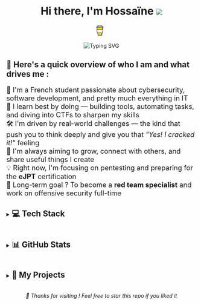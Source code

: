 <div align="center">
  <h1>Hi there, I'm Hossaïne <img src="https://media.giphy.com/media/hvRJCLFzcasrR4ia7z/giphy.gif" width="25px"> </h1>
  <p align='center'>
    <a href="https://buymeacoffee.com/1mR007"><img height="30" src="https://raw.githubusercontent.com/8bithemant/8bithemant/master/coffee.jpg?raw=true"></a>&nbsp;&nbsp;
  </p>
  <img src="https://readme-typing-svg.herokuapp.com?font=Fira+Code&pause=1000&color=70D6FF&center=true&vCenter=true&width=435&lines=Welcome+to+my+GitHub+Profile+!;Cybersecurity+Student;Scripting;Web+Development;CTF+Player" alt="Typing SVG"/>
</div>

## 👋 Here's a quick overview of who I am and what drives me :

<span style="font-size:1.3em">
🥖 I'm a French student passionate about cybersecurity, software development, and pretty much everything in IT<br>
🧠 I learn best by doing — building tools, automating tasks, and diving into CTFs to sharpen my skills<br>
🛠️ I'm driven by real-world challenges — the kind that push you to think deeply and give you that <em>"Yes! I cracked it!"</em> feeling<br>
🌱 I'm always aiming to grow, connect with others, and share useful things I create<br>
💡 Right now, I'm focusing on pentesting and preparing for the <b>eJPT</b> certification<br>
🎯 Long-term goal ? To become a <b>red team specialist</b> and work on offensive security full-time
</span>

<details>
<summary><h2 style="display: inline-block">💻 Tech Stack</h2></summary>

### 👨‍💻 Languages

<p>
    <a href="#"><img alt="Python" src="https://img.shields.io/badge/Python-14354C.svg?logo=python&logoColor=white"></a>
    <a href="#"><img alt="C" src="https://custom-icon-badges.demolab.com/badge/C-03599C.svg?logo=c-in-hexagon&logoColor=white"></a>
    <a href="#"><img alt="HTML" src="https://img.shields.io/badge/HTML-E34F26.svg?logo=html5&logoColor=white"></a>
    <a href="#"><img alt="CSS" src="https://img.shields.io/badge/CSS-1572B6.svg?logo=css3&logoColor=white"></a>
    <a href="#"><img alt="JavaScript" src="https://img.shields.io/badge/JavaScript-F7DF1E.svg?logo=javascript&logoColor=black"></a>
    <a href="#"><img alt="Markdown" src="https://img.shields.io/badge/Markdown-000000.svg?logo=markdown&logoColor=white"></a>
    <a href="#"><img alt="SQL" src="https://custom-icon-badges.demolab.com/badge/SQL-025E8C.svg?logo=database&logoColor=white"></a>
</p>

### 🧰 Frameworks and Libraries

<p>
    <a href="#"><img alt="Jinja2" src="https://img.shields.io/badge/Jinja2-B41717.svg?logo=jinja&logoColor=white"></a>
</p>

### 🗄️ Databases

<p>
    <a href="#"><img alt="MySQL" src="https://img.shields.io/badge/MySQL-4479A1.svg?logo=mysql&logoColor=white"></a>
    <a href="#"><img alt="MariaDB" src="https://img.shields.io/badge/MariaDB-003545.svg?logo=mariadb&logoColor=white"></a>
    <a href="#"><img alt="phpMyAdmin" src="https://img.shields.io/badge/phpMyAdmin-6C78AF.svg?logo=phpmyadmin&logoColor=white"></a>
</p>

### 💻 Software and Tools

<p>
    <a href="#"><img alt="Git" src="https://img.shields.io/badge/Git-F05033.svg?logo=git&logoColor=white"></a>
    <a href="#"><img alt="GitHub" src="https://img.shields.io/badge/GitHub-181717.svg?logo=github&logoColor=white"></a>
    <a href="#"><img alt="GitLab" src="https://img.shields.io/badge/GitLab-FC6D26?style=flat&logo=gitlab&logoColor=white"></a>
    <a href="#"><img alt="Visual Studio Code" src="https://img.shields.io/badge/Visual%20Studio%20Code-0078d7.svg?logo=visual-studio-code&logoColor=white"></a>
    <a href="#"><img alt="Postman" src="https://img.shields.io/badge/Postman-FF6C37?logo=postman&logoColor=white"></a>
    <a href="#"><img alt="Kali Linux" src="https://img.shields.io/badge/Kali%20Linux-557C94?style=flat&logo=kali-linux&logoColor=white"></a>
    <a href="#"><img alt="Wireshark" src="https://img.shields.io/badge/Wireshark-1679A7?style=flat&logo=wireshark&logoColor=white"></a>
    <br>
    <a href="#"><img alt="Burp Suite" src="https://img.shields.io/badge/Burp%20Suite-FF5722?style=flat&logo=burpsuite&logoColor=white"></a>
    <a href="#"><img alt="Nmap" src="https://img.shields.io/badge/Nmap-000000?style=flat&logo=nmap&logoColor=white"></a>
    <a href="#"><img alt="Pfsense" src="https://img.shields.io/badge/PfSense-212121?style=flat&logo=pfsense&logoColor=white"></a>
    <a href="#"><img alt="Cisco" src="https://img.shields.io/badge/Cisco-1BA0D7?style=flat&logo=cisco&logoColor=white"></a>
    <a href="#"><img alt="Hyper-V" src="https://img.shields.io/badge/Hyper--V-0078D7?style=flat&logo=windows&logoColor=white"></a>
    <a href="#"><img alt="VirtualBox" src="https://img.shields.io/badge/VirtualBox-183A61?style=flat&logo=virtualbox&logoColor=white"></a>
    <a href="#"><img alt="PyCharm" src="https://img.shields.io/badge/PyCharm-000000?style=flat&logo=pycharm&logoColor=white"></a>
    <br>
    <a href="#"><img alt="TryHackMe" src="https://img.shields.io/badge/TryHackMe-212C42?style=flat&logo=tryhackme&logoColor=white"></a>
    <a href="#"><img alt="Hack The Box" src="https://img.shields.io/badge/Hack%20The%20Box-9FEF00?style=flat&logo=hackthebox&logoColor=black"></a>
    <a href="#"><img alt="Root Me" src="https://img.shields.io/badge/RootMe-222222?style=flat&logoColor=white"></a>
    <a href="#"><img alt="GLPI" src="https://img.shields.io/badge/GLPI-2A4E7E?style=flat&logo=glpi&logoColor=white"></a>
    <a href="#"><img alt="Windows Server" src="https://img.shields.io/badge/Windows%20Server-0078D6?style=flat&logo=windows&logoColor=white"></a>
</p>
</details>

<details>
<summary><h2 style="display: inline-block">📊 GitHub Stats</h2></summary>

<div align="center">
  <a href="https://github.com/anuraghazra/github-readme-stats">
    <img alt="0xMR007's Github Stats" src="https://github-readme-stats.vercel.app/api/?username=0xMR007&show_icons=true&include_all_commits=true&count_private=true&theme=react&hide_border=true&bg_color=1F222E&title_color=F85D7F&icon_color=F8D866" height="192px"/>
  </a>
  <a href="https://github.com/anuraghazra/github-readme-stats">
    <img alt="0xMR007's Top Languages" src="https://github-readme-stats.vercel.app/api/top-langs/?username=0xMR007&langs_count=8&layout=compact&theme=react&hide_border=true&bg_color=1F222E&title_color=F85D7F&icon_color=F8D866" height="192px"/>
  </a>
</div>
</details>

<details>
<summary><h2 style="display: inline-block">📘 My Projects</h2></summary>

<div align="center">
  <a href="https://github.com/0xMR007/PyScanner.git">
    <img src="https://github-readme-stats.vercel.app/api/pin/?username=0xMR007&repo=PyScanner&theme=react&bg_color=1F222E&title_color=F85D7F&hide_border=true&icon_color=F8D866" width="45%" alt="PyScanner"/>
  </a>
  <a href="https://github.com/0xMR007/GenImageJS.git">
    <img src="https://github-readme-stats.vercel.app/api/pin/?username=0xMR007&repo=GenImageJS&theme=react&bg_color=1F222E&title_color=F85D7F&hide_border=true&icon_color=F8D866" width="45%" alt="GenImageJS"/>
  </a>
  <a href="https://github.com/0xMR007/GmailPilot.git">
    <img src="https://github-readme-stats.vercel.app/api/pin/?username=0xMR007&repo=GmailPilot&theme=react&bg_color=1F222E&title_color=F85D7F&hide_border=true&icon_color=F8D866" width="45%" alt="GmailPilot"/>
  </a>
</div>

<div align="center">
  <a href="https://github.com/0xMR007?tab=repositories">
    <img alt="All Repositories" title="All Repositories" src="https://custom-icon-badges.demolab.com/badge/-View%20All%20My%20Repos-1F222E?style=for-the-badge&logoColor=white&logo=repo"/>
  </a>
</div>
</details>
<br>
<div align="center">
  <i>🌟 Thanks for visiting ! Feel free to star this repo if you liked it</i>
</div>